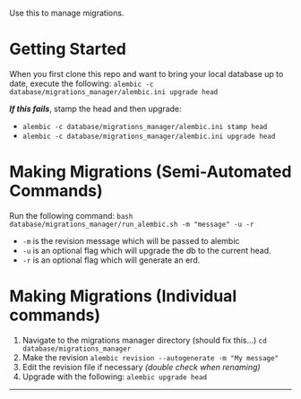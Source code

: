 Use this to manage migrations.


# Getting Started
When you first clone this repo and want to bring your local database up to date, execute
the following: `alembic -c database/migrations_manager/alembic.ini upgrade head`

***If this fails***, stamp the head and then upgrade:
* `alembic -c database/migrations_manager/alembic.ini stamp head`
* `alembic -c database/migrations_manager/alembic.ini upgrade head`

# Making Migrations (Semi-Automated Commands)
Run the following command: `bash database/migrations_manager/run_alembic.sh -m "message" -u -r`
* `-m` is the revision message which will be passed to alembic
* `-u` is an optional flag which will upgrade the db to the current head.
* `-r` is an optional flag which will generate an erd.


# Making Migrations (Individual commands)
1. Navigate to the migrations manager directory (should fix this...) `cd database/migrations_manager`
1. Make the revision `alembic revision --autogenerate -m "My message" `
2. Edit the revision file if necessary _(double check when renaming)_
3. Upgrade with the following: `alembic upgrade head`


---
